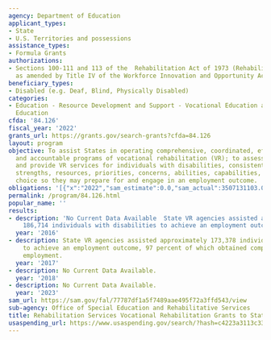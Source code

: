 ```yaml
---
agency: Department of Education
applicant_types:
- State
- U.S. Territories and possessions
assistance_types:
- Formula Grants
authorizations:
- Sections 100-111 and 113 of the  Rehabilitation Act of 1973 (Rehabilitation Act),
  as amended by Title IV of the Workforce Innovation and Opportunity Act (WIOA).
beneficiary_types:
- Disabled (e.g. Deaf, Blind, Physically Disabled)
categories:
- Education - Resource Development and Support - Vocational Education and Handicapped
  Education
cfda: '84.126'
fiscal_year: '2022'
grants_url: https://grants.gov/search-grants?cfda=84.126
layout: program
objective: To assist States in operating comprehensive, coordinated, effective, efficient
  and accountable programs of vocational rehabilitation (VR); to assess, plan, develop,
  and provide VR services for individuals with disabilities, consistent with their
  strengths, resources, priorities, concerns, abilities, capabilities, and informed
  choice so they may prepare for and engage in an employment outcome.
obligations: '[{"x":"2022","sam_estimate":0.0,"sam_actual":3507131103.0,"usa_spending_actual":3122178936.87},{"x":"2023","sam_estimate":3637651162.0,"sam_actual":0.0,"usa_spending_actual":3111654622.27},{"x":"2024","sam_estimate":3960418462.0,"sam_actual":0.0,"usa_spending_actual":3364507646.02}]'
permalink: /program/84.126.html
popular_name: ''
results:
- description: 'No Current Data Available  State VR agencies assisted approximately
    186,714 individuals with disabilities to achieve an employment outcome. '
  year: '2016'
- description: State VR agencies assisted approximately 173,378 individuals with disabilities
    to achieve an employment outcome, 97 percent of which obtained competitive integrated
    employment.
  year: '2017'
- description: No Current Data Available.
  year: '2018'
- description: No Current Data Available.
  year: '2023'
sam_url: https://sam.gov/fal/77787df1a5f7489aae495f72a3ffd543/view
sub-agency: Office of Special Education and Rehabilitative Services
title: Rehabilitation Services Vocational Rehabilitation Grants to States
usaspending_url: https://www.usaspending.gov/search/?hash=c4223a3113c33ac9c59453467434cf51
---
```

